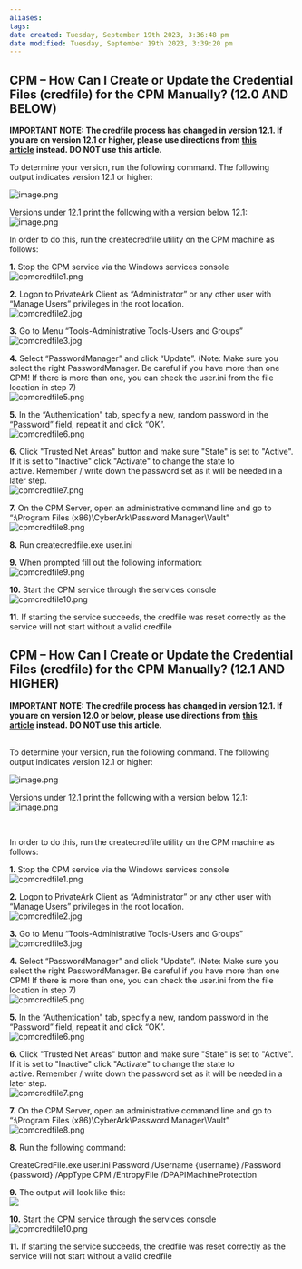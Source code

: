 ```yaml
---
aliases: 
tags: 
date created: Tuesday, September 19th 2023, 3:36:48 pm
date modified: Tuesday, September 19th 2023, 3:39:20 pm
---
```


## CPM – How Can I Create or Update the Credential Files (credfile) for the CPM Manually? (12.0 AND BELOW)

**IMPORTANT NOTE: The credfile process has changed in version 12.1. If you are on version 12.1 or higher, please use directions from** [**this article**](https://cyberark-customers.force.com/s/article/CPM-How-can-I-create-or-update-the-credential-files-credfile-for-the-CPM-manually-12-1-AND-HIGHER) **instead. DO NOT use this article.**

To determine your version, run the following command. The following output indicates version 12.1 or higher:

![image.png](https://cyberark.my.site.com/servlet/rtaImage?eid=ka32J000000YUuQ&feoid=00N2J000009R3kg&refid=0EM2J000002jtrY)

Versions under 12.1 print the following with a version below 12.1:  
![image.png](https://cyberark.my.site.com/servlet/rtaImage?eid=ka32J000000YUuQ&feoid=00N2J000009R3kg&refid=0EM2J000002jttA)

  
In order to do this, run the createcredfile utility on the CPM machine as follows:

**1.** Stop the CPM service via the Windows services console  
![cpmcredfile1.png](https://cyberark.my.site.com/servlet/rtaImage?eid=ka32J000000YUuQ&feoid=00N2J000009R3kg&refid=0EM2J000002iMiI)  
  
**2.** Logon to PrivateArk Client as “Administrator” or any other user with “Manage Users” privileges in the root location.  
![cpmcredfile2.jpg](https://cyberark.my.site.com/servlet/rtaImage?eid=ka32J000000YUuQ&feoid=00N2J000009R3kg&refid=0EM2J000002iMiX)  
  
**3.** Go to Menu “Tools-Administrative Tools-Users and Groups”  
![cpmcredfile3.jpg](https://cyberark.my.site.com/servlet/rtaImage?eid=ka32J000000YUuQ&feoid=00N2J000009R3kg&refid=0EM2J000002iMih)  
  
**4.** Select “PasswordManager” and click “Update”. (Note: Make sure you select the right PasswordManager. Be careful if you have more than one CPM! If there is more than one, you can check the user.ini from the file location in step 7)  
![cpmcredfile5.png](https://cyberark.my.site.com/servlet/rtaImage?eid=ka32J000000YUuQ&feoid=00N2J000009R3kg&refid=0EM2J000002iMim)  
  
**5.** In the “Authentication" tab, specify a new, random password in the “Password” field, repeat it and click “OK”.  
![cpmcredfile6.png](https://cyberark.my.site.com/servlet/rtaImage?eid=ka32J000000YUuQ&feoid=00N2J000009R3kg&refid=0EM2J000002iMir)  
  
**6.** Click "Trusted Net Areas" button and make sure "State" is set to "Active". If it is set to "Inactive" click "Activate" to change the state to active. Remember / write down the password set as it will be needed in a later step.  
![cpmcredfile7.png](https://cyberark.my.site.com/servlet/rtaImage?eid=ka32J000000YUuQ&feoid=00N2J000009R3kg&refid=0EM2J000002iMiw)  
  
**7.** On the CPM Server, open an administrative command line and go to “<drive>:\Program Files (x86)\CyberArk\Password Manager\Vault”  
![cpmcredfile8.png](https://cyberark.my.site.com/servlet/rtaImage?eid=ka32J000000YUuQ&feoid=00N2J000009R3kg&refid=0EM2J000002iMj1)  
  
**8.** Run createcredfile.exe user.ini  
  
**9.** When prompted fill out the following information:  
![cpmcredfile9.png](https://cyberark.my.site.com/servlet/rtaImage?eid=ka32J000000YUuQ&feoid=00N2J000009R3kg&refid=0EM2J000002iMj6)  
  
**10.** Start the CPM service through the services console  
![cpmcredfile10.png](https://cyberark.my.site.com/servlet/rtaImage?eid=ka32J000000YUuQ&feoid=00N2J000009R3kg&refid=0EM2J000002iMjG)  
  
**11.** If starting the service succeeds, the credfile was reset correctly as the service will not start without a valid credfile

## CPM – How Can I Create or Update the Credential Files (credfile) for the CPM Manually? (12.1 AND HIGHER)

**IMPORTANT NOTE: The credfile process has changed in version 12.1. If you are on version 12.0 or below, please use directions from** [**this article**](https://cyberark-customers.force.com/s/article/CPM-How-can-I-create-or-update-the-credential-files-credfile-for-the-CPM-manually) **instead. DO NOT use this article.**  
 

To determine your version, run the following command. The following output indicates version 12.1 or higher:

![image.png](https://cyberark.my.site.com/servlet/rtaImage?eid=ka32J000000YUuV&feoid=00N2J000009R3kv&refid=0EM2J000002jtrY)

Versions under 12.1 print the following with a version below 12.1:  
![image.png](https://cyberark.my.site.com/servlet/rtaImage?eid=ka32J000000YUuV&feoid=00N2J000009R3kv&refid=0EM2J000002jttA)

 

In order to do this, run the createcredfile utility on the CPM machine as follows:

**1.** Stop the CPM service via the Windows services console  
![cpmcredfile1.png](https://cyberark.my.site.com/servlet/rtaImage?eid=ka32J000000YUuV&feoid=00N2J000009R3kv&refid=0EM2J000002iMiI)  
  
**2.** Logon to PrivateArk Client as “Administrator” or any other user with “Manage Users” privileges in the root location.  
![cpmcredfile2.jpg](https://cyberark.my.site.com/servlet/rtaImage?eid=ka32J000000YUuV&feoid=00N2J000009R3kv&refid=0EM2J000002iMiX)  
  
**3.** Go to Menu “Tools-Administrative Tools-Users and Groups”  
![cpmcredfile3.jpg](https://cyberark.my.site.com/servlet/rtaImage?eid=ka32J000000YUuV&feoid=00N2J000009R3kv&refid=0EM2J000002iMih)  
  
**4.** Select “PasswordManager” and click “Update”. (Note: Make sure you select the right PasswordManager. Be careful if you have more than one CPM! If there is more than one, you can check the user.ini from the file location in step 7)  
![cpmcredfile5.png](https://cyberark.my.site.com/servlet/rtaImage?eid=ka32J000000YUuV&feoid=00N2J000009R3kv&refid=0EM2J000002iMim)  
  
**5.** In the “Authentication" tab, specify a new, random password in the “Password” field, repeat it and click “OK”.  
![cpmcredfile6.png](https://cyberark.my.site.com/servlet/rtaImage?eid=ka32J000000YUuV&feoid=00N2J000009R3kv&refid=0EM2J000002iMir)  
  
**6.** Click "Trusted Net Areas" button and make sure "State" is set to "Active". If it is set to "Inactive" click "Activate" to change the state to active. Remember / write down the password set as it will be needed in a later step.  
![cpmcredfile7.png](https://cyberark.my.site.com/servlet/rtaImage?eid=ka32J000000YUuV&feoid=00N2J000009R3kv&refid=0EM2J000002iMiw)  
  
**7.** On the CPM Server, open an administrative command line and go to “<drive>:\Program Files (x86)\CyberArk\Password Manager\Vault”  
![cpmcredfile8.png](https://cyberark.my.site.com/servlet/rtaImage?eid=ka32J000000YUuV&feoid=00N2J000009R3kv&refid=0EM2J000002iMj1)  
  
**8.** Run the following command:

CreateCredFile.exe user.ini Password /Username {username} /Password {password} /AppType CPM /EntropyFile /DPAPIMachineProtection

  
  
**9.** The output will look like this:  
![](https://cyberark.my.site.com/servlet/rtaImage?eid=ka32J000000YUuV&feoid=00N2J000009R3kv&refid=0EM2J000002jvhG)  
  
  
**10.** Start the CPM service through the services console  
![cpmcredfile10.png](https://cyberark.my.site.com/servlet/rtaImage?eid=ka32J000000YUuV&feoid=00N2J000009R3kv&refid=0EM2J000002iMjG)  
  
**11.** If starting the service succeeds, the credfile was reset correctly as the service will not start without a valid credfile